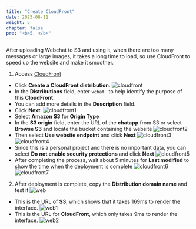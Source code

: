 ```yaml
---
title: "Create CloudFront"
date: 2025-08-11
weight: 5
chapter: false
pre: "<b>5. </b>"
---
```

After uploading Webchat to S3 and using it, when there are too many messages or large images, it takes a long time to load, so use CloudFront to speed up the website and make it smoother.

1. Access [CloudFront](https://console.aws.amazon.com/cloudfront)
  + Click **Create a CloudFront distribution**.
  ![cloudfront](/images/5.cloud/001.png)
  + In the **Distributions** field, enter ```vchat ``` to help identify the purpose of this **CloudFront**.
  + You can add more details in the **Description** field.
  + Click **Next**.
  ![cloudfront1](/images/5.cloud/002.png)
  + Select **Amazon S3** for **Origin Type**
  + In the **S3 origin** field, enter the URL of the **chatapp** from S3 or select **Browse S3** and locate the bucket containing the website
  ![cloudfront2](/images/5.cloud/004.png)
  + Then select **Use website endpoint** and click **Next**
  ![cloudfront3](/images/5.cloud/005.png)
  ![cloudfront4](/images/5.cloud/006.png)
  + Since this is a personal project and there is no important data, you can select **Do not enable security protections** and click **Next**
  ![cloudfront5](/images/5.cloud/007.png)
  + After completing the process, wait about 5 minutes for **Last modified** to show the time when the deployment is complete
  ![cloudfront6](/images/5.cloud/008.png)
  ![cloudfront7](/images/5.cloud/009.png)

2. After deployment is complete, copy the **Distribution domain name** and test it
  ![web](/images/5.cloud/010.png)
  + This is the URL of **S3**, which shows that it takes 169ms to render the interface.
  ![web1](/images/5.cloud/011.png)
  + This is the URL for **CloudFront**, which only takes 9ms to render the interface.
  ![web2](/images/5.cloud/012.png)